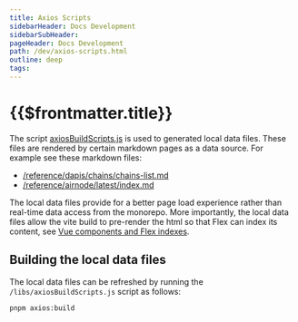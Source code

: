 ```yaml
---
title: Axios Scripts
sidebarHeader: Docs Development
sidebarSubHeader:
pageHeader: Docs Development
path: /dev/axios-scripts.html
outline: deep
tags:
---
```


<PageHeader/>

# {{$frontmatter.title}}

The script
[axiosBuildScripts.js](https://github.com/api3dao/airnode-docs/blob/main/libs/axiosBuildScripts.js)
is used to generated local data files. These files are rendered by certain
markdown pages as a data source. For example see these markdown files:

- [/reference/dapis/chains/chains-list.md](https://raw.githubusercontent.com/api3dao/airnode-docs/main/docs/reference/dapis/chains/chains-list.md)
- [/reference/airnode/latest/index.md](https://raw.githubusercontent.com/api3dao/airnode-docs/main/docs/reference/airnode/latest/index.md)

The local data files provide for a better page load experience rather than
real-time data access from the monorepo. More importantly, the local data files
allow the vite build to pre-render the html so that Flex can index its content,
see
[Vue components and Flex indexes](/dev/flexsearch.md#vue-components-and-flex-indexes).

## Building the local data files

The local data files can be refreshed by running the
`/libs/axiosBuildScripts.js` script as follows:

```sh
pnpm axios:build
```
